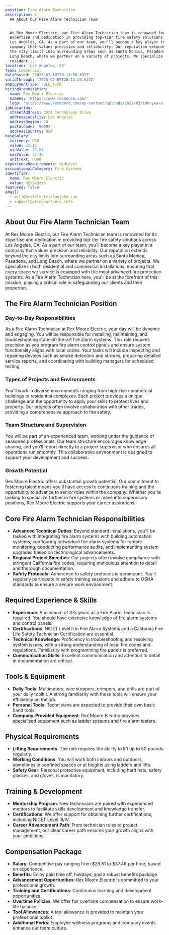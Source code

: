 ```yaml
---
position: Fire Alarm Technician
description: >-
  ## About Our Fire Alarm Technician Team


  At Rex Moore Electric, our Fire Alarm Technician team is renowned for its
  expertise and dedication in providing top-tier fire safety solutions across
  Los Angeles, CA. As a part of our team, you'll become a key player in a
  company that values precision and reliability. Our reputation extends beyond
  the city limits into surrounding areas such as Santa Monica, Pasadena, and
  Long Beach, where we partner on a variety of projects. We specialize in both
  resident...
location: 'Los Angeles, CA'
team: Commercial
datePosted: '2025-01-10T20:13:58.637Z'
validThrough: '2025-02-09T20:13:58.637Z'
employmentType: FULL_TIME
hiringOrganization:
  name: Rex Moore Electric
  sameAs: 'https://www.rexmoore.com/'
  logo: 'https://www.rexmoore.com/wp-content/uploads/2022/03/100-years.png'
jobLocation:
  streetAddress: 3624 Technology Drive
  addressLocality: Los Angeles
  addressRegion: CA
  postalCode: '90001'
  addressCountry: USA
baseSalary:
  currency: USD
  value: 32.13
  minValue: 26.81
  maxValue: 37.46
  unitText: HOUR
experienceRequirements: midLevel
occupationalCategory: Fire Systems
identifier:
  name: Rex Moore Electric
  value: REX9a3zxb
featured: false
email:
  - will@bestelectricianjobs.com
  - support@primepartners.info
---
```




## About Our Fire Alarm Technician Team

At Rex Moore Electric, our Fire Alarm Technician team is renowned for its expertise and dedication in providing top-tier fire safety solutions across Los Angeles, CA. As a part of our team, you'll become a key player in a company that values precision and reliability. Our reputation extends beyond the city limits into surrounding areas such as Santa Monica, Pasadena, and Long Beach, where we partner on a variety of projects. We specialize in both residential and commercial installations, ensuring that every space we service is equipped with the most advanced fire protection systems. As a Fire Alarm Technician here, you'll be at the forefront of this mission, playing a critical role in safeguarding our clients and their properties.

## The Fire Alarm Technician Position

### Day-to-Day Responsibilities

As a Fire Alarm Technician at Rex Moore Electric, your day will be dynamic and engaging. You will be responsible for installing, maintaining, and troubleshooting state-of-the-art fire alarm systems. This role requires precision as you program fire alarm control panels and ensure system functionality aligns with local codes. Your tasks will include inspecting and repairing devices such as smoke detectors and strobes, preparing detailed service reports, and coordinating with building managers for scheduled testing.

### Types of Projects and Environments

You'll work in diverse environments ranging from high-rise commercial buildings to residential complexes. Each project provides a unique challenge and the opportunity to apply your skills to protect lives and property. Our projects often involve collaboration with other trades, providing a comprehensive approach to fire safety.

### Team Structure and Supervision

You will be part of an experienced team, working under the guidance of seasoned professionals. Our team structure encourages knowledge sharing, and you’ll report directly to a project supervisor who ensures all operations run smoothly. This collaborative environment is designed to support your development and success.

### Growth Potential

Rex Moore Electric offers substantial growth potential. Our commitment to fostering talent means you’ll have access to continuous training and the opportunity to advance to senior roles within the company. Whether you're looking to specialize further in fire systems or move into supervisory positions, Rex Moore Electric supports your career aspirations.

## Core Fire Alarm Technician Responsibilities

- **Advanced Technical Duties**: Beyond standard installations, you'll be tasked with integrating fire alarm systems with building automation systems, configuring networked fire alarm systems for remote monitoring, conducting performance audits, and implementing system upgrades based on technological advancements.
- **Regional Project Specifics**: Our projects often involve compliance with stringent California fire codes, requiring meticulous attention to detail and thorough documentation.
- **Safety Protocols**: Adherence to safety protocols is paramount. You’ll regularly participate in safety training sessions and adhere to OSHA standards to ensure a secure work environment.

## Required Experience & Skills

- **Experience**: A minimum of 3-5 years as a Fire Alarm Technician is required. You should have extensive knowledge of fire alarm systems and control panels.
- **Certifications**: NICET Level II in Fire Alarm Systems and a California Fire Life Safety Technician Certification are essential.
- **Technical Knowledge**: Proficiency in troubleshooting and resolving system issues, with a strong understanding of local fire codes and regulations. Familiarity with programming fire panels is preferred.
- **Communication Skills**: Excellent communication and attention to detail in documentation are critical.

## Tools & Equipment

- **Daily Tools**: Multimeters, wire strippers, crimpers, and drills are part of your daily toolkit. A strong familiarity with these tools will ensure your efficiency on the job.
- **Personal Tools**: Technicians are expected to provide their own basic hand tools.
- **Company-Provided Equipment**: Rex Moore Electric provides specialized equipment such as ladder systems and fire alarm testers.

## Physical Requirements

- **Lifting Requirements**: The role requires the ability to lift up to 50 pounds regularly.
- **Working Conditions**: You will work both indoors and outdoors, sometimes in confined spaces or at heights using ladders and lifts.
- **Safety Gear**: Personal protective equipment, including hard hats, safety glasses, and gloves, is mandatory.

## Training & Development

- **Mentorship Program**: New technicians are paired with experienced mentors to facilitate skills development and knowledge transfer.
- **Certifications**: We offer support for obtaining further certifications, including NICET Level III/IV.
- **Career Advancement Path**: From technician roles to project management, our clear career path ensures your growth aligns with your ambitions.

## Compensation Package

- **Salary**: Competitive pay ranging from $26.81 to $37.46 per hour, based on experience.
- **Benefits**: Enjoy paid time off, holidays, and a robust benefits package.
- **Advancement Opportunities**: Rex Moore Electric is committed to your professional growth.
- **Training and Certifications**: Continuous learning and development opportunities.
- **Overtime Policies**: We offer fair overtime compensation to ensure work-life balance.
- **Tool Allowances**: A tool allowance is provided to maintain your professional toolkit.
- **Additional Perks**: Employee wellness programs and company events enhance our team culture.